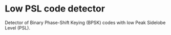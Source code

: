 Low PSL code detector
=====================
Detector of Binary Phase-Shift Keying (BPSK) codes with low Peak Sidelobe Level (PSL).

